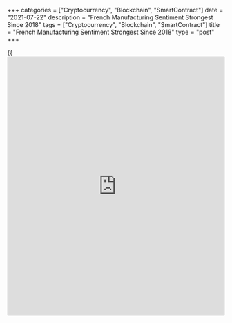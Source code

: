 +++
categories = ["Cryptocurrency", "Blockchain", "SmartContract"]
date = "2021-07-22"
description = "French Manufacturing Sentiment Strongest Since 2018"
tags = ["Cryptocurrency", "Blockchain", "SmartContract"]
title = "French Manufacturing Sentiment Strongest Since 2018"
type = "post"
+++

{{<iframe id="large-banner" src="https://www.bounty.group/#slide=3.0" width="100%" height="600" scrolling="no" style="border: 0px solid rgb(216, 221, 230); border-radius: 3px;">}}

French manufacturing confidence strengthened to the highest level in
more than three years in July largely driven by the assessment of
foreign orders and personal production expectations, survey results from
the statistical office Insee showed on Thursday.

The manufacturing sentiment index advanced to 110 in July from 108 in
June. This was the highest score since April 2018 and above economists'
forecast of 107.

The overall order book balance rose to -2 in July from -7 in the
previous month. Likewise, the balance of opinion on export order books
advanced to -10 from -16.

Manufacturers are also being optimistic about their own production for
the next three months. The corresponding balance advanced to 21 from 18
in June. Meanwhile, the general production expectations index fell to 20
in July from 25 in the previous month.

Regarding employment, the [business][1] managers' perception about their
workforce size continued to improve. The balances of opinion on the past
change fell to zero and on the expected change rose to 7 from 4.

More business leaders considered their inventory level lower than usual
in July. The balance of opinion relative to the finished-goods
inventories therefore clearly decreased.

The overall business confidence index that comprises the responses of
business leaders from sectors namely, manufacturing, construction,
services, retail trade and wholesale trade, dropped marginally to 113 in
July from 114 in June.

For comments and feedback [contact](https://www.playgroundfx.com/contact/): editorial@rtt[news](https://www.letsplayfx.com/blog/forex-news-website/).com

[Economic News][2]

 **What parts of the world are seeing the best (and worst) economic
performances lately? Click[here][3] to check out our [Econ Scorecard][3]
and find out! See up-to-the-moment [ranking](https://www.playgroundfx.com/blog/crypto-exchange-ranking/)s for the best and worst
performers in [GDP][3], [unemployment rate][4], [inflation][5] and much
more.**

   1. www.rtt[news](https://www.letsplayfx.com/blog/forex-news-website/).com/Content/Business.aspx
   2. www.rtt[news](https://www.letsplayfx.com/blog/forex-news-website/).com/Content/EconomicNews.aspx
   3. www.rtt[news](https://www.letsplayfx.com/blog/forex-news-website/).com/economic-scorecard/world-rank/GDP/highest-performance.aspx
   4. www.rtt[news](https://www.letsplayfx.com/blog/forex-news-website/).com/economic-scorecard/world-rank/unemployment-rate/lowest-performance.aspx
   5. www.rtt[news](https://www.letsplayfx.com/blog/forex-news-website/).com/economic-scorecard/world-rank/CPI/highest-performance.aspx